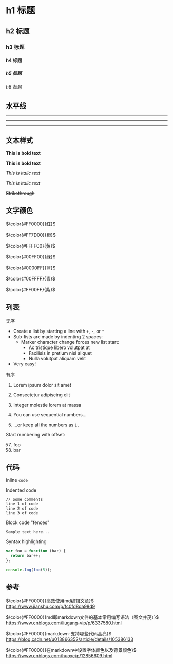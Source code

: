 # h1 标题
## h2 标题
### h3 标题
#### h4 标题
##### h5 标题
###### h6 标题


## 水平线

___

---

***


## 文本样式

**This is bold text**

__This is bold text__

*This is italic text*

_This is italic text_

~~Strikethrough~~

## 文字颜色

$\color{#FF0000}{红}$ 

$\color{#FF7D00}{橙}$ 

$\color{#FFFF00}{黄}$ 

$\color{#00FF00}{绿}$ 

$\color{#0000FF}{蓝}$

$\color{#00FFFF}{青}$ 

$\color{#FF00FF}{紫}$ 

## 列表

无序

+ Create a list by starting a line with `+`, `-`, or `*`
+ Sub-lists are made by indenting 2 spaces:
  - Marker character change forces new list start:
    * Ac tristique libero volutpat at
    + Facilisis in pretium nisl aliquet
    - Nulla volutpat aliquam velit
+ Very easy!

有序

1. Lorem ipsum dolor sit amet
2. Consectetur adipiscing elit
3. Integer molestie lorem at massa


1. You can use sequential numbers...
1. ...or keep all the numbers as `1.`

Start numbering with offset:

57. foo
1. bar


## 代码

Inline `code`

Indented code

    // Some comments
    line 1 of code
    line 2 of code
    line 3 of code


Block code "fences"

```
Sample text here...
```

Syntax highlighting

``` js
var foo = function (bar) {
  return bar++;
};

console.log(foo(5));
```

## 参考
$\color{#FF0000}{高效使用md编辑文章}$   
https://www.jianshu.com/p/fc0fd8da98d9

$\color{#FF0000}{md即markdown文件的基本常用编写语法（图文并茂）}$   
https://www.cnblogs.com/liugang-vip/p/6337580.html

$\color{#FF0000}{markdown-支持哪些代码高亮}$   
https://blog.csdn.net/u013866352/article/details/105386133

$\color{#FF0000}{在markdown中设置字体颜色以及背景颜色}$   
https://www.cnblogs.com/huoxc/p/12856609.html